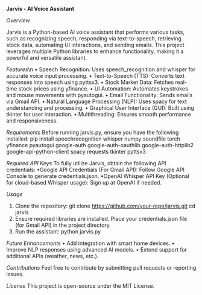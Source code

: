**Jarvis - AI Voice Assistant**

*Overview*

Jarvis is a Python-based AI voice assistant that performs various tasks, such as recognizing speech, responding via text-to-speech, retrieving stock data, automating UI interactions, and sending emails. This project leverages multiple Python libraries to enhance functionality, making it a powerful and versatile assistant.

*Features*\n
• Speech Recognition: Uses speech_recognition and whisper for accurate voice input processing.
• Text-to-Speech (TTS): Converts text responses into speech using pyttsx3.
• Stock Market Data: Fetches real-time stock prices using yfinance.
• UI Automation: Automates keystrokes and mouse movements with pyautogui.
• Email Functionality: Sends emails via Gmail API.
• Natural Language Processing (NLP): Uses spacy for text understanding and processing.
• Graphical User Interface (GUI): Built using tkinter for user interaction.
• Multithreading: Ensures smooth performance and responsiveness.

*Requirements*
Before running jarvis.py, ensure you have the following installed:
pip install speechrecognition whisper numpy soundfile torch yfinance pyautogui google-auth google-auth-oauthlib google-auth-httplib2 google-api-python-client spacy requests tkinter pyttsx3

*Required API Keys*
To fully utilize Jarvis, obtain the following API credentials:
•Google API Credentials (For Gmail API):
Follow Google API Console to generate credentials.json.
•OpenAI Whisper API Key (Optional for cloud-based Whisper usage):
Sign up at OpenAI if needed.

*Usage*
1. Clone the repository:
git clone https://github.com/your-repo/jarvis.git
cd jarvis
3. Ensure required libraries are installed.
Place your credentials.json file (for Gmail API) in the project directory.
3. Run the assistant:
python jarvis.py

*Future Enhancements*
• Add integration with smart home devices.
• Improve NLP responses using advanced AI models.
• Extend support for additional APIs (weather, news, etc.).

*Contributions*
Feel free to contribute by submitting pull requests or reporting issues.

*License*
This project is open-source under the MIT License.
